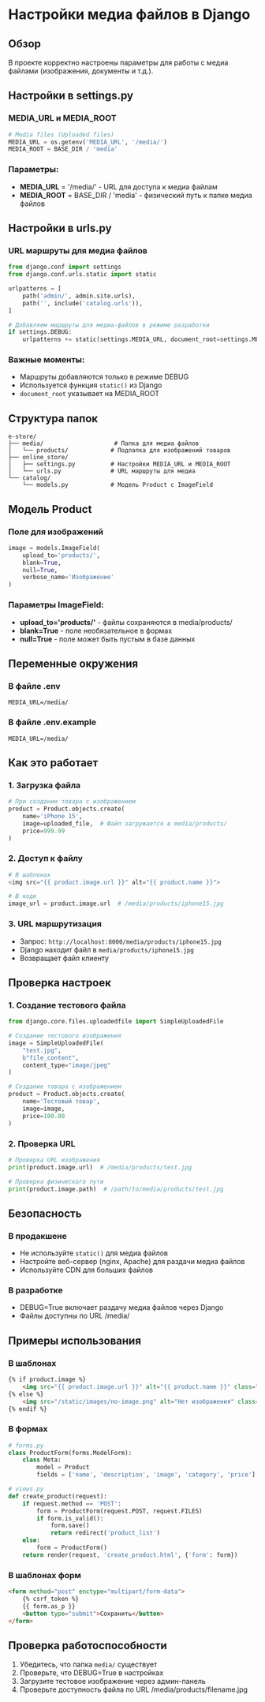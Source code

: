 # Настройки медиа файлов в Django

## Обзор

В проекте корректно настроены параметры для работы с медиа файлами (изображения, документы и т.д.).

## Настройки в settings.py

### MEDIA_URL и MEDIA_ROOT
```python
# Media files (Uploaded files)
MEDIA_URL = os.getenv('MEDIA_URL', '/media/')
MEDIA_ROOT = BASE_DIR / 'media'
```

### Параметры:
- **MEDIA_URL** = '/media/' - URL для доступа к медиа файлам
- **MEDIA_ROOT** = BASE_DIR / 'media' - физический путь к папке медиа файлов

## Настройки в urls.py

### URL маршруты для медиа файлов
```python
from django.conf import settings
from django.conf.urls.static import static

urlpatterns = [
    path('admin/', admin.site.urls),
    path('', include('catalog.urls')),
]

# Добавляем маршруты для медиа-файлов в режиме разработки
if settings.DEBUG:
    urlpatterns += static(settings.MEDIA_URL, document_root=settings.MEDIA_ROOT)
```

### Важные моменты:
- Маршруты добавляются только в режиме DEBUG
- Используется функция `static()` из Django
- `document_root` указывает на MEDIA_ROOT

## Структура папок

```
e-store/
├── media/                    # Папка для медиа файлов
│   └── products/            # Подпапка для изображений товаров
├── online_store/
│   ├── settings.py          # Настройки MEDIA_URL и MEDIA_ROOT
│   └── urls.py              # URL маршруты для медиа
└── catalog/
    └── models.py            # Модель Product с ImageField
```

## Модель Product

### Поле для изображений
```python
image = models.ImageField(
    upload_to='products/', 
    blank=True, 
    null=True, 
    verbose_name='Изображение'
)
```

### Параметры ImageField:
- **upload_to='products/'** - файлы сохраняются в media/products/
- **blank=True** - поле необязательное в формах
- **null=True** - поле может быть пустым в базе данных

## Переменные окружения

### В файле .env
```
MEDIA_URL=/media/
```

### В файле .env.example
```
MEDIA_URL=/media/
```

## Как это работает

### 1. Загрузка файла
```python
# При создании товара с изображением
product = Product.objects.create(
    name='iPhone 15',
    image=uploaded_file,  # Файл загружается в media/products/
    price=999.99
)
```

### 2. Доступ к файлу
```python
# В шаблонах
<img src="{{ product.image.url }}" alt="{{ product.name }}">

# В коде
image_url = product.image.url  # /media/products/iphone15.jpg
```

### 3. URL маршрутизация
- Запрос: `http://localhost:8000/media/products/iphone15.jpg`
- Django находит файл в `media/products/iphone15.jpg`
- Возвращает файл клиенту

## Проверка настроек

### 1. Создание тестового файла
```python
from django.core.files.uploadedfile import SimpleUploadedFile

# Создание тестового изображения
image = SimpleUploadedFile(
    "test.jpg",
    b"file_content",
    content_type="image/jpeg"
)

# Создание товара с изображением
product = Product.objects.create(
    name='Тестовый товар',
    image=image,
    price=100.00
)
```

### 2. Проверка URL
```python
# Проверка URL изображения
print(product.image.url)  # /media/products/test.jpg

# Проверка физического пути
print(product.image.path)  # /path/to/media/products/test.jpg
```

## Безопасность

### В продакшене
- Не используйте `static()` для медиа файлов
- Настройте веб-сервер (nginx, Apache) для раздачи медиа файлов
- Используйте CDN для больших файлов

### В разработке
- DEBUG=True включает раздачу медиа файлов через Django
- Файлы доступны по URL /media/

## Примеры использования

### В шаблонах
```html
{% if product.image %}
    <img src="{{ product.image.url }}" alt="{{ product.name }}" class="product-image">
{% else %}
    <img src="/static/images/no-image.png" alt="Нет изображения" class="product-image">
{% endif %}
```

### В формах
```python
# forms.py
class ProductForm(forms.ModelForm):
    class Meta:
        model = Product
        fields = ['name', 'description', 'image', 'category', 'price']

# views.py
def create_product(request):
    if request.method == 'POST':
        form = ProductForm(request.POST, request.FILES)
        if form.is_valid():
            form.save()
            return redirect('product_list')
    else:
        form = ProductForm()
    return render(request, 'create_product.html', {'form': form})
```

### В шаблонах форм
```html
<form method="post" enctype="multipart/form-data">
    {% csrf_token %}
    {{ form.as_p }}
    <button type="submit">Сохранить</button>
</form>
```

## Проверка работоспособности

1. Убедитесь, что папка `media/` существует
2. Проверьте, что DEBUG=True в настройках
3. Загрузите тестовое изображение через админ-панель
4. Проверьте доступность файла по URL /media/products/filename.jpg 